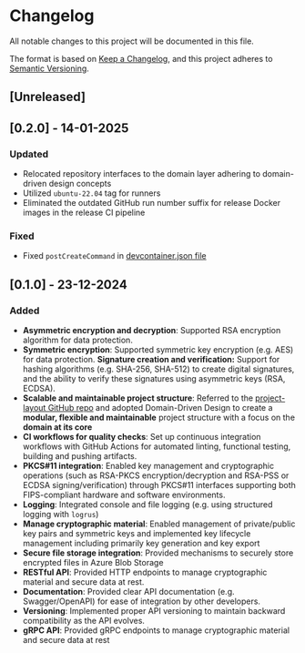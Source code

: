 # Changelog

All notable changes to this project will be documented in this file.

The format is based on [Keep a Changelog](https://keepachangelog.com/en/1.0.0/),
and this project adheres to [Semantic Versioning](https://semver.org/spec/v2.0.0.html).

## [Unreleased]

## [0.2.0] - 14-01-2025

### Updated

- Relocated repository interfaces to the domain layer adhering to domain-driven design concepts
- Utilized `ubuntu-22.04` tag for runners 
- Eliminated the outdated GitHub run number suffix for release Docker images in the release CI pipeline

### Fixed

- Fixed `postCreateCommand` in [devcontainer.json file](./.devcontainer/devcontainer.json)

## [0.1.0] - 23-12-2024

### Added

- **Asymmetric encryption and decryption**: Supported RSA encryption algorithm for data protection.
- **Symmetric encryption**: Supported symmetric key encryption (e.g. AES) for data protection.
**Signature creation and verification:** Support for hashing algorithms (e.g. SHA-256, SHA-512) to create digital signatures, and the ability to verify these signatures using asymmetric keys (RSA, ECDSA).
- **Scalable and maintainable project structure**: Referred to the [project-layout GitHub repo](https://github.com/golang-standards/project-layout) and adopted Domain-Driven Design to create a **modular, flexible and maintainable** project structure with a focus on the **domain at its core**
- **CI workflows for quality checks**: Set up continuous integration workflows with GitHub Actions for automated linting, functional testing, building and pushing artifacts.
- **PKCS#11 integration**: Enabled key management and cryptographic operations (such as RSA-PKCS encryption/decryption and RSA-PSS or ECDSA signing/verification) through PKCS#11 interfaces supporting both FIPS-compliant hardware and software environments.
- **Logging**: Integrated console and file logging (e.g. using structured logging with `logrus`) 
- **Manage cryptographic material**: Enabled management of private/public key pairs and symmetric keys and implemented key lifecycle management including primarily key generation and key export
- **Secure file storage integration**: Provided mechanisms to securely store encrypted files in Azure Blob Storage 
- **RESTful API**: Provided HTTP endpoints to manage cryptographic material and secure data at rest.
- **Documentation**: Provided clear API documentation (e.g. Swagger/OpenAPI) for ease of integration by other developers.
- **Versioning**: Implemented proper API versioning to maintain backward compatibility as the API evolves.
- **gRPC API**: Provided gRPC endpoints to manage cryptographic material and secure data at rest